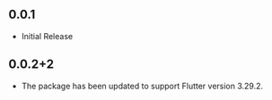 ## 0.0.1


* Initial Release

## 0.0.2+2

* The package has been updated to support Flutter version 3.29.2.
